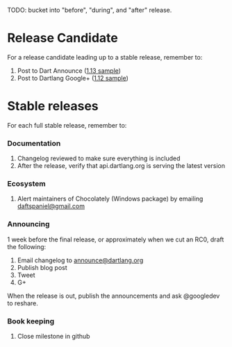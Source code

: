TODO: bucket into "before", "during", and "after" release.

# Release Candidate

For a release candidate leading up to a stable release, remember to:

1. Post to Dart Announce ([1.13 sample](https://groups.google.com/a/dartlang.org/forum/#!topic/announce/_d8SpOQX6jE))
1. Post to Dartlang Google+ ([1.12 sample](https://plus.sandbox.google.com/+dartlang/posts/g3c2T2Kw3A8))

# Stable releases

For each full stable release, remember to:

### Documentation
1. Changelog reviewed to make sure everything is included
1. After the release, verify that api.dartlang.org is serving the latest version

### Ecosystem
1. Alert maintainers of Chocolately (Windows package) by emailing daftspaniel@gmail.com

### Announcing

1 week before the final release, or approximately when we cut an RC0,
draft the following:

1. Email changelog to announce@dartlang.org
1. Publish blog post
2. Tweet
3. G+

When the release is out, publish the announcements and ask @googledev to reshare.

### Book keeping

1. Close milestone in github
